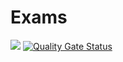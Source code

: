 # Exams

![](https://github.com/EduardoAmaral/exams/workflows/build/badge.svg) [![Quality Gate Status](https://sonarcloud.io/api/project_badges/measure?project=EduardoAmaral_exams&metric=alert_status)](https://sonarcloud.io/dashboard?id=EduardoAmaral_exams)
